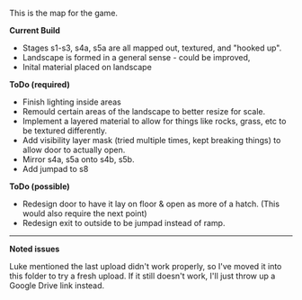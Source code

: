 This is the map for the game. 

**Current Build**

* Stages s1-s3, s4a, s5a are all mapped out, textured, and "hooked up".
* Landscape is formed in a general sense - could be improved,
* Inital material placed on landscape

**ToDo (required)**

* Finish lighting inside areas
* Remould certain areas of the landscape to better resize for scale.
* Implement a layered material to allow for things like rocks, grass, etc to be textured differently.
* Add visibility layer mask (tried multiple times, kept breaking things) to allow door to actually open.
* Mirror s4a, s5a onto s4b, s5b.
* Add jumpad to s8

**ToDo (possible)**

* Redesign door to have it lay on floor & open as more of a hatch. (This would also require the next point)
* Redesign exit to outside to be jumpad instead of ramp.

---

**Noted issues**

Luke mentioned the last upload didn't work properly, so I've moved it into this folder to try a fresh upload. If it still doesn't work, I'll just throw up a Google Drive link instead.
